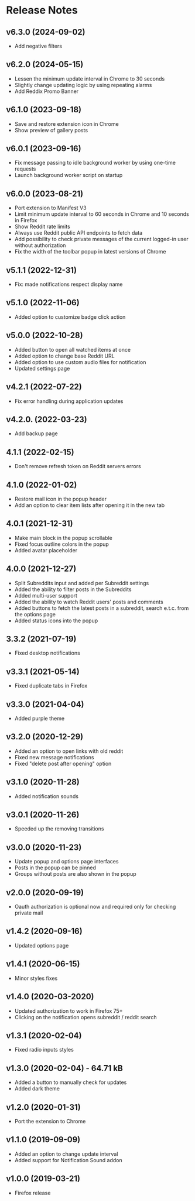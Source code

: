 # Release Notes

## v6.3.0 (2024-09-02)

-   Add negative filters

## v6.2.0 (2024-05-15)

-   Lessen the minimum update interval in Chrome to 30 seconds
-   Slightly change updating logic by using repeating alarms
-   Add Reddix Promo Banner

## v6.1.0 (2023-09-18)

-   Save and restore extension icon in Chrome
-   Show preview of gallery posts

## v6.0.1 (2023-09-16)

-   Fix message passing to idle background worker by using one-time requests
-   Launch background worker script on startup

## v6.0.0 (2023-08-21)

-   Port extension to Manifest V3
-   Limit minimum update interval to 60 seconds in Chrome and 10 seconds in Firefox
-   Show Reddit rate limits
-   Always use Reddit public API endpoints to fetch data
-   Add possibility to check private messages of the current logged-in user without authorization
-   Fix the width of the toolbar popup in latest versions of Chrome

## v5.1.1 (2022-12-31)

-   Fix: made notifications respect display name

## v5.1.0 (2022-11-06)

-   Added option to customize badge click action

## v5.0.0 (2022-10-28)

-   Added button to open all watched items at once
-   Added option to change base Reddit URL
-   Added option to use custom audio files for notification
-   Updated settings page

## v4.2.1 (2022-07-22)

-   Fix error handling during application updates

## v4.2.0. (2022-03-23)

-   Add backup page

## 4.1.1 (2022-02-15)

-   Don't remove refresh token on Reddit servers errors

## 4.1.0 (2022-01-02)

-   Restore mail icon in the popup header
-   Add an option to clear item lists after opening it in the new tab

## 4.0.1 (2021-12-31)

-   Make main block in the popup scrollable
-   Fixed focus outline colors in the popup
-   Added avatar placeholder

## 4.0.0 (2021-12-27)

-   Split Subreddits input and added per Subreddit settings
-   Added the ability to filter posts in the Subreddits
-   Added multi-user support
-   Added the ability to watch Reddit users' posts and comments
-   Added buttons to fetch the latest posts in a subreddit, search e.t.c. from the options page
-   Added status icons into the popup

## 3.3.2 (2021-07-19)

-   Fixed desktop notifications

## v3.3.1 (2021-05-14)

-   Fixed duplicate tabs in Firefox

## v3.3.0 (2021-04-04)

-   Added purple theme

## v3.2.0 (2020-12-29)

-   Added an option to open links with old reddit
-   Fixed new message notifications
-   Fixed "delete post after opening" option

## v3.1.0 (2020-11-28)

-   Added notification sounds

## v3.0.1 (2020-11-26)

-   Speeded up the removing transitions

## v3.0.0 (2020-11-23)

-   Update popup and options page interfaces
-   Posts in the popup can be pinned
-   Groups without posts are also shown in the popup

## v2.0.0 (2020-09-19)

-   Oauth authorization is optional now and required only for checking private mail

## v1.4.2 (2020-09-16)

-   Updated options page

## v1.4.1 (2020-06-15)

-   Minor styles fixes

## v1.4.0 (2020-03-2020)

-   Updated authorization to work in Firefox 75+
-   Clicking on the notification opens subreddit / reddit search

## v1.3.1 (2020-02-04)

-   Fixed radio inputs styles

## v1.3.0 (2020-02-04) - 64.71 kB

-   Added a button to manually check for updates
-   Added dark theme

## v1.2.0 (2020-01-31)

-   Port the extension to Chrome

## v1.1.0 (2019-09-09)

-   Added an option to change update interval
-   Added support for Notification Sound addon

## v1.0.0 (2019-03-21)

-   Firefox release
